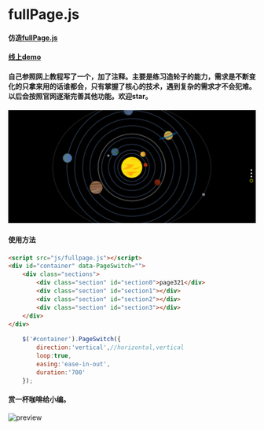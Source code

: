 
# fullPage.js
#### 仿造[fullPage.js](https://alvarotrigo.com/fullPage/#firstPage)
#### [线上demo](https://hwlv.github.io/myplugin/)
#### 自己参照网上教程写了一个，加了注释。主要是练习造轮子的能力，需求是不断变化的只拿来用的话谁都会，只有掌握了核心的技术，遇到复杂的需求才不会犯难。以后会按照官网逐渐完善其他功能。欢迎star。
![preview](https://github.com/hwlv/myplugin/blob/master/fullpage/image/demo.png)
#### 使用方法

```html
<script src="js/fullpage.js"></script>
<div id="container" data-PageSwitch="">
    <div class="sections">
        <div class="section" id="section0">page321</div>
        <div class="section" id="section1"></div>
        <div class="section" id="section2"></div>
        <div class="section" id="section3"></div>
    </div>
</div>
````

```javascript
    $('#container').PageSwitch({
        direction:'vertical',//horizontal,vertical
        loop:true,
        easing:'ease-in-out',
        duration:'700'
    });
````
#### 赏一杯咖啡给小编。
![preview](https://github.com/hwlv/myplugin/blob/master/fullpage/image/code.png)

